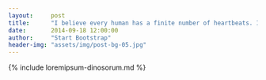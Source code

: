 ```yaml
---
layout:     post
title:      "I believe every human has a finite number of heartbeats. I don't intend to waste any of mine."
date:       2014-09-18 12:00:00
author:     "Start Bootstrap"
header-img: "assets/img/post-bg-05.jpg"
---
```


{% include loremipsum-dinosorum.md %}